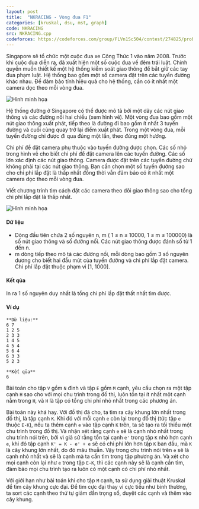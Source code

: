 ```yaml
---
layout: post
title:  "NKRACING - Vòng đua F1"
categories: [kruskal, dsu, mst, graph]
code: NKRACING
src: NKRACING.cpp
codeforces: https://codeforces.com/group/FLVn1Sc504/contest/274825/problem/J
---
```




  


Singapore sẽ tổ chức một cuộc đua xe Công Thức 1 vào năm 2008. Trước khi cuộc đua diễn ra, đã xuất hiện một số cuộc đua về đêm trái luật. Chính quyền muốn thiết kế một hệ thống kiểm soát giao thông để bắt giữ các tay đua phạm luật. Hệ thống bao gồm một số camera đặt trên các tuyến đường khác nhau. Để đảm bảo tính hiệu quả cho hệ thống, cần có ít nhất một camera dọc theo mỗi vòng đua.

![Hình minh họa](https://vn.spoj.com/SPOJVN/content/NKRACING_1)

Hệ thống đường ở Singapore có thể được mô tả bởi một dãy các nút giao thông và các đường nối hai chiều (xem hình vẽ). Một vòng đua bao gồm một nút giao thông xuất phát, tiếp theo là đường đi bao gồm ít nhất 3 tuyến đường và cuối cùng quay trở lại điểm xuất phát. Trong một vòng đua, mỗi tuyến đường chỉ được đi qua đúng một lần, theo đúng một hướng.

Chi phí để đặt camera phụ thuộc vào tuyến đường được chọn. Các số nhỏ trong hình vẽ cho biết chi phí để đặt camera lên các tuyến đường. Các số lớn xác định các nút giao thông. Camera được đặt trên các tuyến đường chứ không phải tại các nút giao thông. Bạn cần chọn một số tuyến đường sao cho chi phí lắp đặt là thấp nhất đồng thời vẫn đảm bảo có ít nhất một camera dọc theo mỗi vòng đua.

Viết chương trính tìm cách đặt các camera theo dõi giao thông sao cho tổng chi phí lắp đặt là thấp nhất.

![Hình minh họa](https://vn.spoj.com/SPOJVN/content/NKRACING_2)

#### Dữ liệu

*   Dòng đầu tiên chứa 2 số nguyên n, m ( 1 ≤ n ≤ 10000, 1 ≤ m ≤ 100000) là số nút giao thông và số đường nối. Các nút giao thông được đánh số từ 1 đến n.
*   m dòng tiếp theo mô tả các đường nối, mỗi dòng bao gồm 3 số nguyên dương cho biết hai đầu mút của tuyến đường và chi phí lắp đặt camera. Chi phí lắp đặt thuộc phạm vi \[1, 1000\].

#### Kết qủa

In ra 1 số nguyên duy nhất là tổng chi phí lắp đặt thất nhất tìm được.

#### Ví dụ

```
**Dữ liệu:**
6 7
1 2 5
2 3 3
1 4 5
4 5 4
5 6 4
6 3 3
5 2 3

**Kết qủa**
6

```

<!--more-->



Bài toán cho tập `V` gồm `N` đỉnh và tập `E` gồm `M` cạnh, yêu cầu chọn ra một tập cạnh `H` sao cho với mọi chu trình trong đồ thị, luôn tồn tại ít nhất một cạnh nằm trong `H`, và `H` là tập có tổng chi phí nhỏ nhất trong các phương án.

Bài toán này khá hay. Với đồ thị đã cho, ta tìm ra cây khung lớn nhất trong đồ thị, là tập cạnh `K`. Khi đó với mỗi cạnh `e` còn lại trong đồ thị (tức tập `e` thuộc `E-K`), nếu ta thêm cạnh `e` vào tập cạnh `K` trên, ta sẽ tạo ra tối thiểu một chu trình trong đồ thị. Và nhận xét rằng cạnh `e` sẽ là cạnh nhỏ nhất trong chu trình nói trên, bởi vì giả sử rằng tồn tại cạnh `e'` trong tập `K` nhỏ hơn cạnh `e`, khi đó tập cạnh `K' = K - e' + e` sẽ có chi phí lớn hơn tập `K` ban đầu, mà `K` là cây khung lớn nhất, do đó mâu thuẫn. Vậy trong chu trình nói trên `e` sẽ là cạnh nhỏ nhất và sẽ là cạnh mà ta cần tìm trong tập phương án. Và xét cho mọi cạnh còn lại như `e` trong tập `E-K`, thì các cạnh này sẽ là cạnh cần tìm, đảm bảo mọi chu trình tạo ra luôn có một cạnh có chi phí nhỏ nhất.

Với giới hạn như bài toán khi cho tập `M` cạnh, ta sử dụng giải thuật Kruskal để tìm cây khung cực đại. Để tìm cực đại thay vì cực tiểu như bình thường, ta sort các cạnh theo thứ tự giảm dần trọng số, duyệt các cạnh và thêm vào cây khung.
